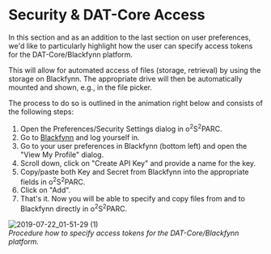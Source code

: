 # Security & DAT-Core Access

In this section and as an addition to the last section on user preferences, we'd like to particularly highlight how the user can specify access tokens for the DAT-Core/Blackfynn platform.

This will allow for automated access of files (storage, retrieval) by using the storage on Blackfynn. The appropriate drive will then be automatically mounted and shown, e.g., in the file picker.

The process to do so is outlined in the animation right below and consists of the following steps:

1. Open the Preferences/Security Settings dialog in o<sup>2</sup>S<sup>2</sup>PARC.
2. Go to [Blackfynn](https://app.blackfynn.io) and log yourself in.
3. Go to your user preferences in Blackfynn (bottom left) and open the "View My Profile" dialog.
4. Scroll down, click on "Create API Key" and provide a name for the key.
5. Copy/paste both Key and Secret from Blackfynn into the appropriate fields in o<sup>2</sup>S<sup>2</sup>PARC.
6. Click on "Add".
7. That's it. Now you will be able to specify and copy files from and to Blackfynn directly in o<sup>2</sup>S<sup>2</sup>PARC.

![2019-07-22_01-51-29 (1)](https://user-images.githubusercontent.com/32800795/61598895-924f1580-ac23-11e9-8c67-23b7c8d79cea.gif) <br/>
*Procedure how to specify access tokens for the DAT-Core/Blackfynn platform.*

